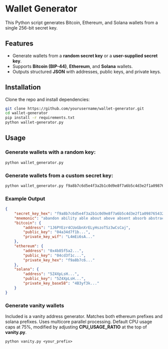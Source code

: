 # Wallet Generator

This Python script generates Bitcoin, Ethereum, and Solana wallets from a single 256-bit secret key.

## Features
- Generate wallets from a **random secret key** or a **user-supplied secret key**.
- Supports **Bitcoin (BIP-44)**, **Ethereum**, and **Solana** wallets.
- Outputs structured **JSON** with addresses, public keys, and private keys.

## Installation
Clone the repo and install dependencies:

```sh
git clone https://github.com/yourusername/wallet-generator.git
cd wallet-generator
pip install -r requirements.txt
python wallet-generator.py
```

## Usage

### Generate wallets with a random key:
```sh
python wallet_generator.py
```

### Generate wallets from a custom secret key:
```sh
python wallet_generator.py f9a8b7c6d5e4f3a2b1c0d9e8f7a6b5c4d3e2f1a0987654321
```

### Example Output
```json
{
    "secret_key_hex": "f9a8b7c6d5e4f3a2b1c0d9e8f7a6b5c4d3e2f1a0987654321...",
    "mnemonic": "abandon ability able about above absent absorb abstract absurd...",
    "bitcoin": {
        "address": "1J6PYEzr4CUoGbnXrELyHszoTSz3wCsCaj",
        "public_key": "04a34d7f1b...",
        "private_key_wif": "L4mEi6sA..."
    },
    "ethereum": {
        "address": "0x4b85f5a2...",
        "public_key": "04cd3f1c...",
        "private_key_hex": "f9a8b7c6..."
    },
    "solana": {
        "address": "5Z4XpLsH...",
        "public_key": "5Z4XpLsH...",
        "private_key_base58": "4B3yf3k..."
    }
}
```

### Generate vanity wallets
Included is a vanity address generator. Matches both ethereum prefixes and solana prefixes. Uses multicore parallel processing. Default CPU usage caps at 75%, modified by adjusting **CPU_USAGE_RATIO** at the top of **vanity.py**.

```
python vanity.py <your_prefix>
```

